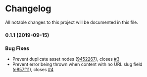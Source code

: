 # Changelog

All notable changes to this project will be documented in this file.

### 0.1.1 (2019-09-15)


### Bug Fixes

* Prevent duplicate asset nodes ([9452267](https://github.com/CMeeg/gridsome-source-kentico-kontent/commit/9452267)), closes [#3](https://github.com/CMeeg/gridsome-source-kentico-kontent/issues/3)
* Prevent error being thrown when content with no URL slug field ([e857f11](https://github.com/CMeeg/gridsome-source-kentico-kontent/commit/e857f11)), closes [#4](https://github.com/CMeeg/gridsome-source-kentico-kontent/issues/4)
